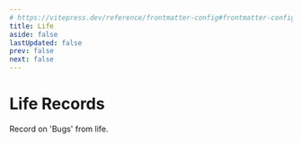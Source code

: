 ```yaml
---
# https://vitepress.dev/reference/frontmatter-config#frontmatter-config
title: Life
aside: false
lastUpdated: false
prev: false
next: false
---
```


# Life Records

Record on 'Bugs' from life.
